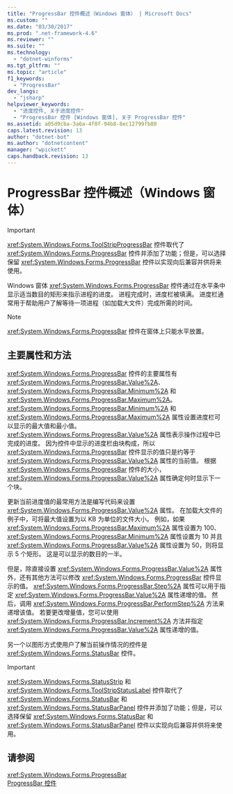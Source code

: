 ```yaml
---
title: "ProgressBar 控件概述（Windows 窗体） | Microsoft Docs"
ms.custom: ""
ms.date: "03/30/2017"
ms.prod: ".net-framework-4.6"
ms.reviewer: ""
ms.suite: ""
ms.technology: 
  - "dotnet-winforms"
ms.tgt_pltfrm: ""
ms.topic: "article"
f1_keywords: 
  - "ProgressBar"
dev_langs: 
  - "jsharp"
helpviewer_keywords: 
  - "进度控件, 关于进度控件"
  - "ProgressBar 控件 [Windows 窗体], 关于 ProgressBar 控件"
ms.assetid: a05d9cba-3a6a-4f8f-94b8-8ec12799fb80
caps.latest.revision: 13
author: "dotnet-bot"
ms.author: "dotnetcontent"
manager: "wpickett"
caps.handback.revision: 13
---
```

# ProgressBar 控件概述（Windows 窗体）
> [!IMPORTANT]
>  <xref:System.Windows.Forms.ToolStripProgressBar> 控件取代了 <xref:System.Windows.Forms.ProgressBar> 控件并添加了功能；但是，可以选择保留 <xref:System.Windows.Forms.ProgressBar> 控件以实现向后兼容并供将来使用。  
  
 Windows 窗体 <xref:System.Windows.Forms.ProgressBar> 控件通过在水平条中显示适当数目的矩形来指示进程的进度。  进程完成时，进度栏被填满。  进度栏通常用于帮助用户了解等待一项进程（如加载大文件）完成所需的时间。  
  
> [!NOTE]
>  <xref:System.Windows.Forms.ProgressBar> 控件在窗体上只能水平放置。  
  
## 主要属性和方法  
 <xref:System.Windows.Forms.ProgressBar> 控件的主要属性有 <xref:System.Windows.Forms.ProgressBar.Value%2A>、<xref:System.Windows.Forms.ProgressBar.Minimum%2A> 和 <xref:System.Windows.Forms.ProgressBar.Maximum%2A>。  <xref:System.Windows.Forms.ProgressBar.Minimum%2A> 和 <xref:System.Windows.Forms.ProgressBar.Maximum%2A> 属性设置进度栏可以显示的最大值和最小值。  <xref:System.Windows.Forms.ProgressBar.Value%2A> 属性表示操作过程中已完成的进度。  因为控件中显示的进度栏由块构成，所以 <xref:System.Windows.Forms.ProgressBar> 控件显示的值只是约等于 <xref:System.Windows.Forms.ProgressBar.Value%2A> 属性的当前值。  根据 <xref:System.Windows.Forms.ProgressBar> 控件的大小，<xref:System.Windows.Forms.ProgressBar.Value%2A> 属性确定何时显示下一个块。  
  
 更新当前进度值的最常用方法是编写代码来设置 <xref:System.Windows.Forms.ProgressBar.Value%2A> 属性。  在加载大文件的例子中，可将最大值设置为以 KB 为单位的文件大小。  例如，如果 <xref:System.Windows.Forms.ProgressBar.Maximum%2A> 属性设置为 100、<xref:System.Windows.Forms.ProgressBar.Minimum%2A> 属性设置为 10 并且 <xref:System.Windows.Forms.ProgressBar.Value%2A> 属性设置为 50，则将显示 5 个矩形。  这是可以显示的数目的一半。  
  
 但是，除直接设置 <xref:System.Windows.Forms.ProgressBar.Value%2A> 属性外，还有其他方法可以修改 <xref:System.Windows.Forms.ProgressBar> 控件显示的值。  <xref:System.Windows.Forms.ProgressBar.Step%2A> 属性可以用于指定 <xref:System.Windows.Forms.ProgressBar.Value%2A> 属性递增的值。  然后，调用 <xref:System.Windows.Forms.ProgressBar.PerformStep%2A> 方法来递增该值。  若要更改增量值，您可以使用 <xref:System.Windows.Forms.ProgressBar.Increment%2A> 方法并指定 <xref:System.Windows.Forms.ProgressBar.Value%2A> 属性递增的值。  
  
 另一个以图形方式使用户了解当前操作情况的控件是 <xref:System.Windows.Forms.StatusBar> 控件。  
  
> [!IMPORTANT]
>  <xref:System.Windows.Forms.StatusStrip> 和 <xref:System.Windows.Forms.ToolStripStatusLabel> 控件取代了 <xref:System.Windows.Forms.StatusBar> 和 <xref:System.Windows.Forms.StatusBarPanel> 控件并添加了功能；但是，可以选择保留 <xref:System.Windows.Forms.StatusBar> 和 <xref:System.Windows.Forms.StatusBarPanel> 控件以实现向后兼容并供将来使用。  
  
## 请参阅  
 <xref:System.Windows.Forms.ProgressBar>   
 [ProgressBar 控件](../../../../docs/framework/winforms/controls/progressbar-control-windows-forms.md)